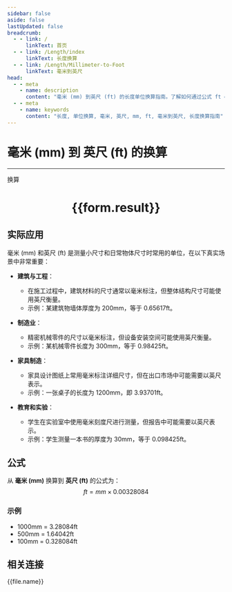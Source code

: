 ```yaml
---
sidebar: false
aside: false
lastUpdated: false
breadcrumb:
  - - link: /
      linkText: 首页
  - - link: /Length/index
      linkText: 长度换算
  - - link: /Length/Millimeter-to-Foot
      linkText: 毫米到英尺
head:
  - - meta
    - name: description
      content: "毫米 (mm) 到英尺 (ft) 的长度单位换算指南。了解如何通过公式 ft = mm × 0.00328084 换算为英尺。"
  - - meta
    - name: keywords
      content: "长度, 单位换算, 毫米, 英尺, mm, ft, 毫米到英尺, 长度换算指南"
---
```

# 毫米 (mm) 到 英尺 (ft) 的换算
---
<script setup>
import { onMounted, reactive, inject, ref } from 'vue'
import { NButton, NForm, NFormItem, NInput, NInputNumber, NSelect, NCard, useMessage,NGrid ,NGi } from 'naive-ui'
import { defineClientComponent } from 'vitepress'
import { Length } from '../../files';

const convert = inject('convert')

const form = reactive({
  number: null,
  result: '',
})

const convertHandler = () => {
  if (form.number !== null && !isNaN(form.number)) {
    const convertedValue = parseFloat(form.number) * 0.00328084
    form.result = `${form.number}mm = ${convertedValue.toFixed(5)}ft`
  } else {
    form.result = '请输入有效的数值。'
  }
}
</script>

<n-form size="large" :model="form">
  <n-form-item label="毫米 (mm)">
    <n-input-number v-model:value="form.number" placeholder="输入毫米" style="width: 100%" />
  </n-form-item>
  <n-form-item>
    <n-button type="primary" @click="convertHandler" block>换算</n-button>
  </n-form-item>
</n-form>

<n-card  embedded :bordered="false" hoverable>
  <div  style="text-align:center">
    <h1>{{form.result}}</h1>
  </div>
</n-card>

## 实际应用

毫米 (mm) 和英尺 (ft) 是测量小尺寸和日常物体尺寸时常用的单位，在以下真实场景中非常重要：

- **建筑与工程**：
  - 在施工过程中，建筑材料的尺寸通常以毫米标注，但整体结构尺寸可能使用英尺衡量。
  - 示例：某建筑物墙体厚度为 200mm，等于 0.65617ft。

- **制造业**：
  - 精密机械零件的尺寸以毫米标注，但设备安装空间可能使用英尺衡量。
  - 示例：某机械零件长度为 300mm，等于 0.98425ft。

- **家具制造**：
  - 家具设计图纸上常用毫米标注详细尺寸，但在出口市场中可能需要以英尺表示。
  - 示例：一张桌子的长度为 1200mm，即 3.93701ft。

- **教育和实验**：
  - 学生在实验室中使用毫米刻度尺进行测量，但报告中可能需要以英尺表示。
  - 示例：学生测量一本书的厚度为 30mm，等于 0.098425ft。

## 公式

从 **毫米 (mm)** 换算到 **英尺 (ft)** 的公式为：
$$ ft = mm \times 0.00328084 $$

### 示例
- 1000mm = 3.28084ft
- 500mm = 1.64042ft
- 100mm = 0.328084ft

## 相关连接
<n-grid x-gap="12" :cols="4">
  <n-gi v-for="(file, index) in Length" :key="index">
    <n-button
      text
      tag="a"
      :href="file.path"
      type="primary"
    >
      {{file.name}}
    </n-button>
  </n-gi>
</n-grid>